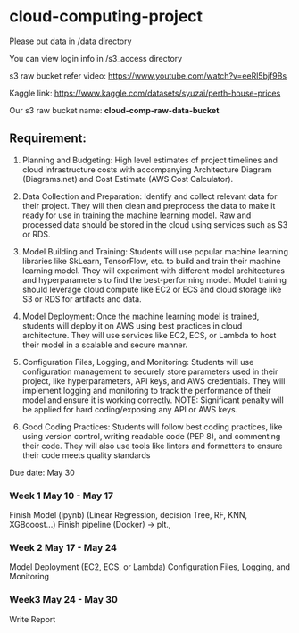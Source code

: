 # cloud-computing-project

Please put data in /data directory

You can view login info in /s3_access directory

s3 raw bucket refer video: https://www.youtube.com/watch?v=eeRl5bjf9Bs

Kaggle link: https://www.kaggle.com/datasets/syuzai/perth-house-prices

Our s3 raw bucket name: **cloud-comp-raw-data-bucket**

## Requirement:
1. Planning and Budgeting: High level estimates of project timelines and cloud infrastructure costs with
accompanying Architecture Diagram (Diagrams.net) and Cost Estimate (AWS Cost Calculator).

2. Data Collection and Preparation: Identify and collect relevant data for their project. They will then
clean and preprocess the data to make it ready for use in training the machine learning model. Raw
and processed data should be stored in the cloud using services such as S3 or RDS.

3. Model Building and Training: Students will use popular machine learning libraries like SkLearn,
TensorFlow, etc. to build and train their machine learning model. They will experiment with different
model architectures and hyperparameters to find the best-performing model. Model training should
leverage cloud compute like EC2 or ECS and cloud storage like S3 or RDS for artifacts and data.

4. Model Deployment: Once the machine learning model is trained, students will deploy it on AWS using
best practices in cloud architecture. They will use services like EC2, ECS, or Lambda to host their model
in a scalable and secure manner.

5. Configuration Files, Logging, and Monitoring: Students will use configuration management to securely
store parameters used in their project, like hyperparameters, API keys, and AWS credentials. They will
implement logging and monitoring to track the performance of their model and ensure it is working
correctly. NOTE: Significant penalty will be applied for hard coding/exposing any API or AWS keys.

6. Good Coding Practices: Students will follow best coding practices, like using version control, writing
readable code (PEP 8), and commenting their code. They will also use tools like linters and formatters
to ensure their code meets quality standards

Due date: May 30

### Week 1 May 10 - May 17
Finish Model (ipynb) (Linear Regression, decision Tree, RF, KNN, XGBooost...)
Finish pipeline (Docker) -> plt., 

### Week 2 May 17 - May 24
Model Deployment (EC2, ECS, or Lambda)
Configuration Files, Logging, and Monitoring

### Week3 May 24 - May 30
Write Report
